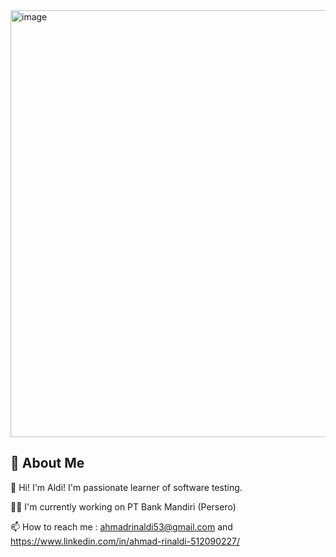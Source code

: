 <img width="683" alt="image" src="https://github.com/user-attachments/assets/4f3f9294-ff66-4698-8424-b718bbf5a861">

## 🚀 About Me
👋 Hi! I'm Aldi! I'm passionate learner of software testing.

👩‍💻 I'm currently working on PT Bank Mandiri (Persero)

📫 How to reach me : ahmadrinaldi53@gmail.com and https://www.linkedin.com/in/ahmad-rinaldi-512090227/


